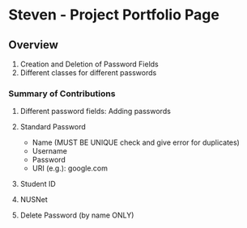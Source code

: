 # Steven - Project Portfolio Page

## Overview
1. Creation and Deletion of Password Fields
2. Different classes for different passwords

### Summary of Contributions
1.  Different password fields: Adding passwords

2.  Standard Password
    -   Name (MUST BE UNIQUE check and give error for duplicates)
    -   Username
    -   Password
    -   URI (e.g.): google.com

3.  Student ID

4.  NUSNet
5.  Delete Password (by name ONLY) 